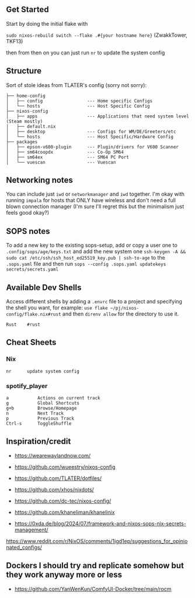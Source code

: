 ## Get Started

Start by doing the initial flake with

`sudo nixos-rebuild switch --flake .#{your hostname here}` (ZwakkTower, TKF13)

then from then on you can just run `nr` to update the system config

## Structure

Sort of stole ideas from TLATER's config (sorry not sorry):
```
├── home-config
│   ├── config                 --- Home specific Configs
│   └── hosts                  --- Host Specific Config
├── nixos-config
│   ├── apps                   --- Applications that need system level (Steam mostly)
│   ├── default.nix
│   ├── desktop                --- Configs for WM/DE/Greeters/etc
│   └── hosts                  --- Host Specific/Hardware Config
├── packages
│   ├── epson-v600-plugin      --- Plugin/drivers for V600 Scanner
│   ├── sm64coopdx             --- Co-Op SM64
│   ├── sm64ex                 --- SM64 PC Port
│   └── vuescan                --- Vuescan
```

## Networking notes

You can include just `iwd` or `networkmanager` and `iwd` together. I'm okay with running `impala` for hosts that ONLY have wireless and don't need a full blown connection manager (I'm sure I'll regret this but the minimalism just feels good okay?)

## SOPS notes

To add a new key to the existing sops-setup, add or copy a user one to `.config/sops/age/keys.txt` and add the new system one `ssh-keygen -A && sudo cat /etc/ssh/ssh_host_ed25519_key.pub | ssh-to-age` to the `.sops.yaml` file and then run `sops --config .sops.yaml updatekeys secrets/secrets.yaml`

## Available Dev Shells

Access different shells by adding a `.envrc` file to a project and specifying the shell you want, for example: `use flake ~/pj/nixos-config/flake.nix#rust` and then `direnv allow` for the directory to use it.

```
Rust    #rust
```

## Cheat Sheets

### Nix
```
nr      update system config
```

### spotify_player
```
a           Actions on current track
g           Global Shortcuts
g+b         Browse/Homepage
n           Next Track
p           Previous Track
Ctrl-s      ToggleShuffle
```

## Inspiration/credit

- https://wearewaylandnow.com/

- https://github.com/wueestry/nixos-config
- https://github.com/TLATER/dotfiles/
- https://github.com/xhos/nixdots/
- https://github.com/dc-tec/nixos-config/
- https://github.com/khaneliman/khanelinix
- https://0xda.de/blog/2024/07/framework-and-nixos-sops-nix-secrets-management/

https://www.reddit.com/r/NixOS/comments/1igd1ep/suggestions_for_opinionated_configs/

## Dockers I should try and replicate somehow but they work anyway more or less

- https://github.com/YanWenKun/ComfyUI-Docker/tree/main/rocm